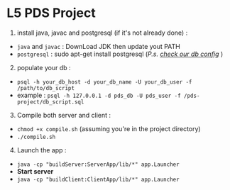 L5 PDS Project
============

 1. install java, javac and postgresql (if it's not already done) :
  - `java` and `javac` : DownLoad JDK then update yout PATH
  - `postgresql` : sudo apt-get install postgresql (*P.s. [check our db config](https://github.com/L5-pds/pds-project/blob/master/buildServer/domaine/properties/config.properties)* )

 2. populate your db :
  - `psql -h your_db_host -d your_db_name -U your_db_user -f /path/to/db_script`
  - example : `psql -h 127.0.0.1 -d pds_db -U pds_user -f /pds-project/db_script.sql`

 3. Compile both server and client :
  - `chmod +x compile.sh` (assuming you're in the project directory)
  - `./compile.sh`

 4. Launch the app :
  - `java -cp "buildServer:ServerApp/lib/*" app.Launcher`
  - **Start server**
  - `java -cp "buildClient:ClientApp/lib/*" app.Launcher`

